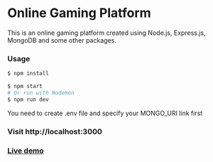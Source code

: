 # Online Gaming Platform

This is an online gaming platform created using Node.js, Express.js, MongoDB and some other packages.

### Usage

```sh
$ npm install
```

```sh
$ npm start
# Or run with Nodemon
$ npm run dev
```

You need to create .env file and specify your MONGO_URI link first
### Visit http://localhost:3000
### [Live demo](https://webdeckplatform.herokuapp.com/)

